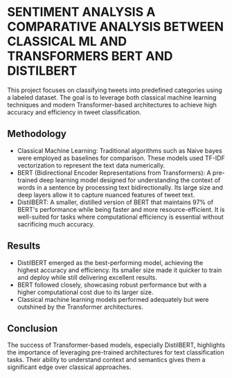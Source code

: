 # SENTIMENT ANALYSIS A COMPARATIVE ANALYSIS BETWEEN CLASSICAL ML AND TRANSFORMERS BERT AND DISTILBERT
This project focuses on classifying tweets into predefined categories using a labeled dataset. The goal is to 
leverage both classical machine learning techniques and modern Transformer-based architectures to achieve high 
accuracy and efficiency in tweet classification.

## Methodology
- Classical Machine Learning: Traditional algorithms such as Naive bayes were employed as baselines for comparison.
  These models used TF-IDF vectorization to represent the text data numerically.
- BERT (Bidirectional Encoder Representations from Transformers): A pre-trained deep learning model designed
  for understanding the context of words in a sentence by processing text bidirectionally. Its large size
  and deep layers allow it to capture nuanced features of tweet text.
- DistilBERT: A smaller, distilled version of BERT that maintains 97% of BERT's performance while being faster
  and more resource-efficient. It is well-suited for tasks where computational efficiency is essential without
  sacrificing much accuracy.

## Results
- DistilBERT emerged as the best-performing model, achieving the highest accuracy and efficiency. Its smaller
  size made it quicker to train and deploy while still delivering excellent results.
- BERT followed closely, showcasing robust performance but with a higher computational cost due to its larger size.
- Classical machine learning models performed adequately but were outshined by the Transformer architectures.

## Conclusion
The success of Transformer-based models, especially DistilBERT, highlights the importance of leveraging pre-trained 
architectures for text classification tasks. Their ability to understand context and semantics gives them a significant 
edge over classical approaches.
